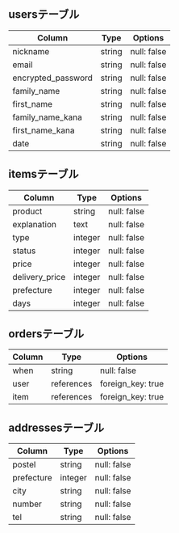 ## usersテーブル

|Column            |Type  |Options    |    
|------------------|------|-----------|
|nickname          |string|null: false|
|email             |string|null: false|
|encrypted_password|string|null: false|
|family_name       |string|null: false|
|first_name        |string|null: false|
|family_name_kana  |string|null: false|
|first_name_kana   |string|null: false|
|date              |string|null: false|



## itemsテーブル

|Column        |Type   |Options    |
|--------------|-------|-----------|
|product       |string |null: false|
|explanation   |text   |null: false|
|type          |integer|null: false|
|status        |integer|null: false|
|price         |integer|null: false|
|delivery_price|integer|null: false|
|prefecture    |integer|null: false|
|days          |integer|null: false|

## ordersテーブル

|Column|Type      |Options          |
|------|----------|-----------------|
|when  |string    |null: false      |    |
|user  |references|foreign_key: true|
|item  |references|foreign_key: true|

## addressesテーブル

|Column    |Type   |Options    |
|----------|-------|-----------|
|postel    |string |null: false|
|prefecture|integer|null: false|
|city      |string |null: false|
|number    |string |null: false|
|tel       |string |null: false|